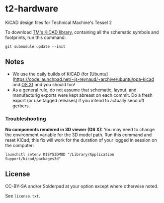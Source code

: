 # t2-hardware

KiCAD design files for Technical Machine's Tessel 2

To download [TM's KiCAD library](https://github.com/technicalmachine/tm-kicad-library), containing all the schematic symbols and footprints, run this command:

```
git submodule update --init 
```

## Notes

* We use the daily builds of KiCAD (for [Ubuntu](https://code.launchpad.net/~js-reynaud/+archive/ubuntu/ppa-kicad and [OS X](http://www.kicad-pcb.org/display/KICAD/Installing+KiCad#InstallingKiCad-MacOSX)) and you should too!
* As a general rule, do not assume that schematic, layout, and manufacturig exports were kept abreast on each commit. Do a fresh export (or use tagged releases) if you intend to actually send off gerbers.

### Troubleshooting

**No components rendered in 3D viewer (OS X):** You may need to change the environment variable for the 3D model path. Run this command and reset KiCad; this fix will work for the duration of your logged in session on the computer:

```
launchctl setenv KISYS3DMOD "/Library/Application Support/kicad/packages3d"
```

## License

CC-BY-SA and/or Solderpad at your option except where otherwise noted.

See `license.txt`.
